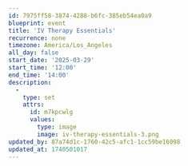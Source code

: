 ```yaml
---
id: 7975ff58-3874-4288-b6fc-385eb54ea0a9
blueprint: event
title: 'IV Therapy Essentials'
recurrence: none
timezone: America/Los_Angeles
all_day: false
start_date: '2025-03-29'
start_time: '12:00'
end_time: '14:00'
description:
  -
    type: set
    attrs:
      id: m7kpcwlg
      values:
        type: image
        image: iv-therapy-essentials-3.png
updated_by: 87a74d1c-1760-42c5-afc1-1cc59be16098
updated_at: 1740501017
---
```

